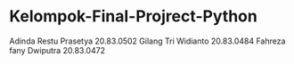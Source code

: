 # Kelompok-Final-Projrect-Python
Adinda Restu Prasetya 20.83.0502
Gilang Tri Widianto 20.83.0484
Fahreza fany Dwiputra 20.83.0472
